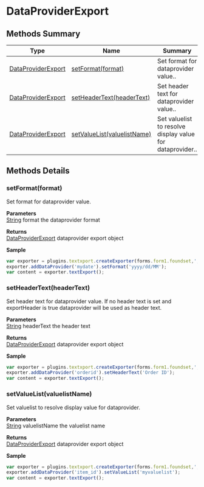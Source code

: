 #  DataProviderExport


## Methods Summary

| Type                                                  | Name                    | Summary                                                                                                           |
| ----------------------------------------------------- | ----------------------- | ----------------------------------------------------------------------------------------------------------------- |
| [DataProviderExport](../../DataProviderExport.md) | [setFormat(format)](DataProviderExport.md#setformat-format)                   | Set format for dataprovider value..                                    |
| [DataProviderExport](../../DataProviderExport.md) | [setHeaderText(headerText)](DataProviderExport.md#setheadertext-headertext)                   | Set header text for dataprovider value..                                    |
| [DataProviderExport](../../DataProviderExport.md) | [setValueList(valuelistName)](DataProviderExport.md#setvaluelist-valuelistname)                   | Set valuelist to resolve display value for dataprovider..                                    |

## Methods Details

### setFormat(format)

Set format for dataprovider value.

**Parameters**\
[String](../../JSLib/String.md) format the dataprovider format

**Returns**\
[DataProviderExport](../../DataProviderExport.md) dataprovider export object


**Sample**

```javascript
var exporter = plugins.textxport.createExporter(forms.form1.foundset,';',false);
exporter.addDataProvider('mydate').setFormat('yyyy/dd/MM');
var content = exporter.textExport();
```
### setHeaderText(headerText)

Set header text for dataprovider value. If no header text is set and exportHeader is true dataprovider will be used as header text.

**Parameters**\
[String](../../JSLib/String.md) headerText the header text

**Returns**\
[DataProviderExport](../../DataProviderExport.md) dataprovider export object


**Sample**

```javascript
var exporter = plugins.textxport.createExporter(forms.form1.foundset,';',true);
exporter.addDataProvider('orderid').setHeaderText('Order ID');
var content = exporter.textExport();
```
### setValueList(valuelistName)

Set valuelist to resolve display value for dataprovider.

**Parameters**\
[String](../../JSLib/String.md) valuelistName the valuelist name

**Returns**\
[DataProviderExport](../../DataProviderExport.md) dataprovider export object


**Sample**

```javascript
var exporter = plugins.textxport.createExporter(forms.form1.foundset,';',true);
exporter.addDataProvider('item_id').setValueList('myvaluelist');
var content = exporter.textExport();
```

